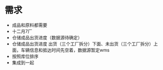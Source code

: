 # 需求
* 成品和原料都需要
* 十二月7厂
* 仓储成品出货进度（数据源待确定）
* 仓储成品出货进度 出货（三个工厂拆分）下面、未出货（三个工厂拆分）上面，车辆信息和抵达时间先空着，数据源暂定wms
* 按照库位排序
* 集成到一起